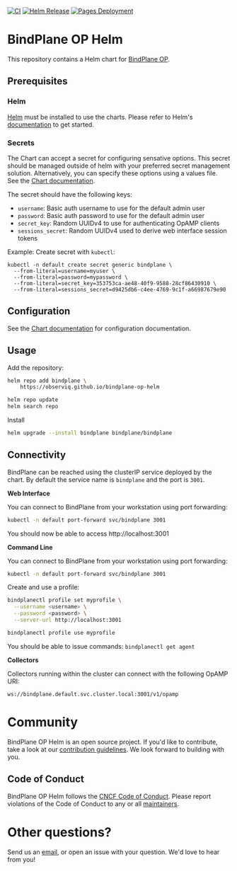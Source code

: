 [![CI](https://github.com/observIQ/bindplane-op-helm/actions/workflows/ci.yml/badge.svg)](https://github.com/observIQ/bindplane-op-helm/actions/workflows/ci.yml)
[![Helm Release](https://github.com/observIQ/bindplane-op-helm/actions/workflows/helm.yml/badge.svg)](https://github.com/observIQ/bindplane-op-helm/actions/workflows/helm.yml)
[![Pages Deployment](https://github.com/observIQ/bindplane-op-helm/actions/workflows/pages/pages-build-deployment/badge.svg)](https://github.com/observIQ/bindplane-op-helm/actions/workflows/pages/pages-build-deployment)

# BindPlane OP Helm

This repository contains a Helm chart for [BindPlane OP](https://github.com/observIQ/bindplane-op).

## Prerequisites

### Helm

[Helm](https://helm.sh) must be installed to use the charts. Please refer to
Helm's [documentation](https://helm.sh/docs) to get started.

### Secrets

The Chart can accept a secret for configuring sensative options. This secret should be managed outside of helm with your preferred secret management solution. Alternatively, you can specify
these options using a values file. See the [Chart documentation](./charts/bindplane/README.md).

The secret should have the following keys:
- `username`: Basic auth username to use for the default admin user
- `password`: Basic auth password to use for the default admin user
- `secret_key`: Random UUIDv4 to use for authenticating OpAMP clients
- `sessions_secret`: Random UUIDv4 used to derive web interface session tokens

Example: Create secret with `kubectl`:

```shell
kubectl -n default create secret generic bindplane \
  --from-literal=username=myuser \
  --from-literal=password=mypassword \
  --from-literal=secret_key=353753ca-ae48-40f9-9588-28cf86430910 \
  --from-literal=sessions_secret=d9425db6-c4ee-4769-9c1f-a66987679e90
```

## Configuration

See the [Chart documentation](./charts/bindplane/README.md) for configuration documentation.

## Usage

Add the repository:

```bash
helm repo add bindplane \
    https://observiq.github.io/bindplane-op-helm

helm repo update
helm search repo
```

Install

```bash
helm upgrade --install bindplane bindplane/bindplane
```

## Connectivity

BindPlane can be reached using the clusterIP service deployed by the chart. By default the service
name is `bindplane` and the port is `3001`.

**Web Interface**

You can connect to BindPlane from your workstation using port forwarding:

```bash
kubectl -n default port-forward svc/bindplane 3001
```

You should now be able to access http://localhost:3001

**Command Line**

You can connect to BindPlane from your workstation using port forwarding:

```bash
kubectl -n default port-forward svc/bindplane 3001
```

Create and use a profile:

```bash
bindplanectl profile set myprofile \
  --username <username> \
  --password <password> \
  --server-url http://localhost:3001

bindplanectl profile use myprofile
```

You should be able to issue commands: `bindplanectl get agent`

**Collectors**

Collectors running within the cluster can connect with the following OpAMP URI:

```
ws://bindplane.default.svc.cluster.local:3001/v1/opamp
```

# Community

BindPlane OP Helm is an open source project. If you'd like to contribute, take a look at our [contribution guidelines](/docs/CONTRIBUTING.md). We look forward to building with you.

## Code of Conduct

BindPlane OP Helm follows the [CNCF Code of Conduct](https://github.com/cncf/foundation/blob/master/code-of-conduct.md). Please report violations of the Code of Conduct to any or all [maintainers](/docs/MAINTAINERS.md).

# Other questions?

Send us an [email](mailto:support@observiq.com), or open an issue with your question. We'd love to hear from you!